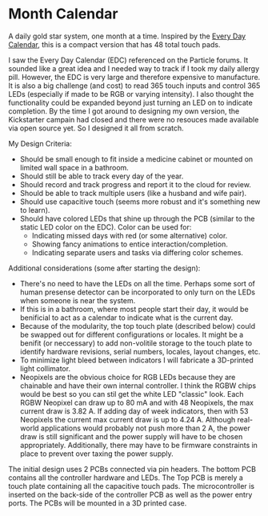 # Month Calendar
A daily gold star system, one month at a time. Inspired by the [Every Day Calendar](https://www.kickstarter.com/projects/simonegiertz/the-every-day-calendar), this is a compact version that has 48 total touch pads.

I saw the Every Day Calendar (EDC) referenced on the Particle forums. It sounded like a great idea and I needed way to track if I took my daily allergy pill. However, the EDC is very large and therefore expensive to manufacture. It is also a big challenge (and cost) to read 365 touch inputs and control 365 LEDs (especially if made to be RGB or varying intensity). I also thought the functionality could be expanded beyond just turning an LED on to indicate completion. By the time I got around to designing my own version, the Kickstarter campain had closed and there were no resouces made available via open source yet. So I designed it all from scratch.

My Design Criteria:
- Should be small enough to fit inside a medicine cabinet or mounted on limited wall space in a bathroom.
- Should still be able to track every day of the year.
- Should record and track progress and report it to the cloud for review.
- Should be able to track multiple users (like a husband and wife pair).
- Should use capacitive touch (seems more robust and it's something new to learn).
- Should have colored LEDs that shine up through the PCB (similar to the static LED color on the EDC). Color can be used for:
  - Indicating missed days with red (or some alternative) color.
  - Showing fancy animations to entice interaction/completion.
  - Indicating separate users and tasks via differing color schemes.

Additional considerations (some after starting the design):
- There's no need to have the LEDs on all the time. Perhaps some sort of human presense detector can be incorporated to only turn on the LEDs when someone is near the system.
- If this is in a bathroom, where most people start their day, it would be benificial to act as a calendar to indicate what is the current day.
- Because of the modularity, the top touch plate (described below) could be swapped out for different configurations or locales. It might be a benifit (or neccessary) to add non-volitile storage to the touch plate to identify hardware revisions, serial numbers, locales, layout changes, etc.
- To minimize light bleed between indicators I will fabricate a 3D-printed light collimator.
- Neopixels are the obvious choice for RGB LEDs because they are chainable and have their own internal controller. I think the RGBW chips would be best so you can stil get the white LED "classic" look. Each RGBW Neopixel can draw up to 80 mA and with 48 Neopixels, the max current draw is 3.82 A. If adding day of week indicators, then with 53 Neopixels the current max current draw is up to 4.24 A. Although real-world applications would probably not push more than 2 A, the power draw is still significant and the power supply will have to be chosen appropriately. Additionally, there may have to be firmware constraints in place to prevent over taxing the power supply.

The initial design uses 2 PCBs connected via pin headers. The bottom PCB contains all the controller hardware and LEDs. The Top PCB is merely a touch plate containing all the capacitive touch pads. The microcontroller is inserted on the back-side of the controller PCB as well as the power entry ports. The PCBs will be mounted in a 3D printed case. 



